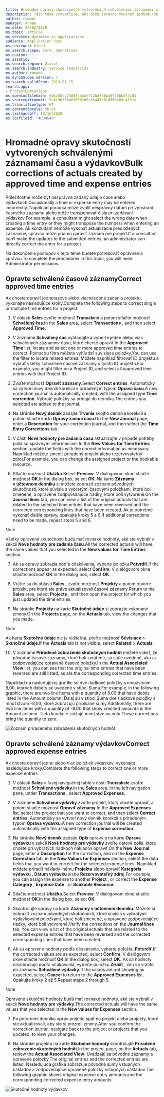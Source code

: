```yaml
---
title: Hromadné opravy skutočností vytvorených schválenými záznamami času a výdavkov
description: Táto téma vysvetľuje, ako môže správca vykonať jednoduché alebo hromadné opravy predtým schválených položiek času alebo výdavkov, ak fakturácia nie je dokončená.
author: rumant
manager: AnnBe
ms.date: 04/02/2020
ms.topic: article
ms.service: dynamics-ax-applications
audience: Application User
ms.reviewer: kfend
ms.search.scope: Core, Operations
ms.custom: ''
ms.assetid: ''
ms.search.region: Global
ms.search.industry: Service industries
ms.author: rumant
ms.dyn365.ops.version: 7
ms.search.validFrom: 2019-01-15
search.app:
- ProjectOperations
ms.openlocfilehash: 6d6c03cc74d47ca3ae7c2bd7d0aa0720bb2f3c01
ms.sourcegitcommit: 5c4c9bf3ba018562d6cb3443c01d550489c415fa
ms.translationtype: HT
ms.contentlocale: sk-SK
ms.lasthandoff: 10/16/2020
ms.locfileid: "4084540"
---
```

# <a name="bulk-corrections-of-actuals-created-by-approved-time-and-expense-entries"></a><span data-ttu-id="2888e-103">Hromadné opravy skutočností vytvorených schválenými záznamami času a výdavkov</span><span class="sxs-lookup"><span data-stu-id="2888e-103">Bulk corrections of actuals created by approved time and expense entries</span></span>

<span data-ttu-id="2888e-104">Príležitostne môže byť nesprávne zadaný údaj o čase alebo výdavkoch.</span><span class="sxs-lookup"><span data-stu-id="2888e-104">Occasionally a time or expense entry may be entered incorrectly.</span></span> <span data-ttu-id="2888e-105">Napríklad poradca môže zvoliť nesprávny dátum pri vytváraní časového záznamu alebo môže transponovať čísla pri zadávaní výdavkov.</span><span class="sxs-lookup"><span data-stu-id="2888e-105">For example, a consultant might select the wrong date when creating a time entry or they might transpose the numbers when entering an expense.</span></span> <span data-ttu-id="2888e-106">Ak konzultant nemôže vykonať aktualizácie predložených záznamov, správca môže priamo opraviť záznam pre projekt.</span><span class="sxs-lookup"><span data-stu-id="2888e-106">If a consultant can’t make the updates to the submitted entries, an administrator can directly correct the entry for a project.</span></span>

<span data-ttu-id="2888e-107">Na dokončenie postupov v tejto téme budete potrebovať oprávnenia správcu.</span><span class="sxs-lookup"><span data-stu-id="2888e-107">To complete the procedures in this topic, you will need Administrator permissions.</span></span>

## <a name="correct-approved-time-entries"></a><span data-ttu-id="2888e-108">Opravte schválené časové záznamy</span><span class="sxs-lookup"><span data-stu-id="2888e-108">Correct approved time entries</span></span>     

<span data-ttu-id="2888e-109">Ak chcete opraviť jednorazové alebo viacnásobné zadania projektu, vykonajte nasledujúce kroky.</span><span class="sxs-lookup"><span data-stu-id="2888e-109">Complete the following steps to correct single or multiple time entries for a project.</span></span>

1. <span data-ttu-id="2888e-110">V oblasti **Sales** zvoľte možnosť **Transakcie** a potom stlačte možnosť **Schválený čas**.</span><span class="sxs-lookup"><span data-stu-id="2888e-110">In the **Sales** area, select **Transactions** , and then select **Approved Time**.</span></span> 

2. <span data-ttu-id="2888e-111">V zozname **Schválený čas** vyhľadajte a vyberte jeden alebo viac schválených záznamov času, ktoré chcete opraviť.</span><span class="sxs-lookup"><span data-stu-id="2888e-111">In the **Approved Time** list, locate and select one or more approved time entries to correct.</span></span> <span data-ttu-id="2888e-112">Pomocou filtra môžete vyhľadať súvisiace položky.</span><span class="sxs-lookup"><span data-stu-id="2888e-112">You can use the filter to locate related entries.</span></span> <span data-ttu-id="2888e-113">Môžete napríklad filtrovať ID projektu a vybrať všetky schválené časové záznamy s týmto ID projektu.</span><span class="sxs-lookup"><span data-stu-id="2888e-113">For example, you might filter on a Project ID, and select all approved time entries with that Project ID.</span></span>

3. <span data-ttu-id="2888e-114">Zvoľte možnosť **Opraviť záznamy**.</span><span class="sxs-lookup"><span data-stu-id="2888e-114">Select **Correct entries**.</span></span> <span data-ttu-id="2888e-115">Automaticky sa vytvorí nový denník korekcií s priradeným typom **Oprava času**.</span><span class="sxs-lookup"><span data-stu-id="2888e-115">A new correction journal is automatically created, with the assigned type **Time correction**.</span></span> <span data-ttu-id="2888e-116">Vybraté položky sa pridajú do denníka.</span><span class="sxs-lookup"><span data-stu-id="2888e-116">The entries you selected are added to the journal.</span></span> 

4. <span data-ttu-id="2888e-117">Na stránke **Nový denník** zadajte **Trvanie** svojho denníka korekcií a potom stlačte kartu **Opravy zadaní času**.</span><span class="sxs-lookup"><span data-stu-id="2888e-117">On the **New Journal** page, enter a **Description** for your correction journal, and then select the **Time Entry Corrections** tab.</span></span>  
5. <span data-ttu-id="2888e-118">V časti **Nové hodnoty pre zadania času** aktualizujte v prípade potreby polia so správnymi informáciami.</span><span class="sxs-lookup"><span data-stu-id="2888e-118">In the **New Values for Time Entries** section, update the fields with the correct information as necessary.</span></span> <span data-ttu-id="2888e-119">Napríklad môžete zmeniť priradený projekt alebo rezervovateľný zdroj.</span><span class="sxs-lookup"><span data-stu-id="2888e-119">For example, you can change the assigned project or the bookable resource.</span></span>

6. <span data-ttu-id="2888e-120">Stlačte možnosť **Ukážka**.</span><span class="sxs-lookup"><span data-stu-id="2888e-120">Select **Preview**.</span></span> <span data-ttu-id="2888e-121">V dialógovom okne stlačte možnosť **OK**.</span><span class="sxs-lookup"><span data-stu-id="2888e-121">In the dialog box, select **OK**.</span></span> <span data-ttu-id="2888e-122">Na karte **Záznamy v účtovnom denníku** si môžete zobraziť zoznam pôvodných skutočností, ktoré súvisia s vybratými časovými položkami, ktoré boli zmenené, a opravené zodpovedajúce riadky, ktoré boli vytvorené.</span><span class="sxs-lookup"><span data-stu-id="2888e-122">On the **Journal lines** tab, you can view a list of the original actuals that are related to the selected time entries that have been reversed and the corrected corresponding lines that have been created.</span></span> <span data-ttu-id="2888e-123">Ak je potrebné vykonať ďalšie opravy, opakujte kroky 5 a 6.</span><span class="sxs-lookup"><span data-stu-id="2888e-123">If additional corrections need to be made, repeat steps 5 and 6.</span></span> 

> [!NOTE]
> <span data-ttu-id="2888e-124">Všetky opravené skutočnosti budú mať rovnaké hodnoty, aké ste vybrali v sekcii **Nové hodnoty pre zadania času**.</span><span class="sxs-lookup"><span data-stu-id="2888e-124">All the corrected actuals will have the same values that you selected in the **New values for Time Entries** section.</span></span>

7. <span data-ttu-id="2888e-125">Ak sa opravy zobrazia podľa očakávania, vyberte položku **Potvrdiť**.</span><span class="sxs-lookup"><span data-stu-id="2888e-125">If the corrections appear as expected, select **Confirm**.</span></span> <span data-ttu-id="2888e-126">V dialógovom okne stlačte možnosť **OK**.</span><span class="sxs-lookup"><span data-stu-id="2888e-126">In the dialog box, select **OK**.</span></span>

8. <span data-ttu-id="2888e-127">Vráťte sa do oblasti **Sales** , zvoľte možnosť **Projekty** a potom otvorte projekt, pre ktoré ste práve aktualizovali časové záznamy.</span><span class="sxs-lookup"><span data-stu-id="2888e-127">Return to the **Sales** area, select **Projects** , and then open the project for which you just updated the time entries.</span></span> 

9. <span data-ttu-id="2888e-128">Na stránke **Projekty** na karte **Skutočné údaje** si zobrazte vykonané zmeny.</span><span class="sxs-lookup"><span data-stu-id="2888e-128">On the **Projects** page, on the **Actuals** tab, view the changes that you made.</span></span> 

> [!NOTE]
> <span data-ttu-id="2888e-129">Ak karta **Skutočné údaje** nie je viditeľná, zvoľte možnosť **Súvisiace** > **Skutočné údaje**.</span><span class="sxs-lookup"><span data-stu-id="2888e-129">If the **Actuals** tab is not visible, select **Related** > **Actuals**.</span></span>  

10. <span data-ttu-id="2888e-130">V zozname **Priradené zobrazenie skutočných hodnôt** môžete vidieť, že pôvodné časové záznamy, ktoré boli zvrátené, sú stále uvedené, ako aj zodpovedajúce opravené časové položky.</span><span class="sxs-lookup"><span data-stu-id="2888e-130">In the **Actual Associated View** list, you can see that the original time entries that have been reversed are still listed, as are the corresponding corrected time entries.</span></span> 

<span data-ttu-id="2888e-131">Napríklad na nasledujúcej grafike sú dve riadkové položky s množstvom 8,00, ktorých debety sú uvedené v stĺpci Suma.</span><span class="sxs-lookup"><span data-stu-id="2888e-131">For example, in the following graphic, there are two line items with a quantity of 8.00 that have debits listed in the Amount column.</span></span> <span data-ttu-id="2888e-132">Ďalej sú v stĺpci Suma dve riadkové položky s množstvom -8,00, ktoré zobrazujú pripísané sumy.</span><span class="sxs-lookup"><span data-stu-id="2888e-132">Additionally, there are two line items with a quantity of -8.00 that show credited amounts in the Amount column.</span></span> <span data-ttu-id="2888e-133">Tieto korekcie znižujú množstvo na nulu.</span><span class="sxs-lookup"><span data-stu-id="2888e-133">These corrections bring the quantity to zero.</span></span>

![Zoznam priradeného zobrazenia skutočných hodnôt](https://github.com/MicrosoftDocs/dynamics-365-customer-engagement-pr/blob/bulk-corrections-actuals-created-by-approved-time-expense-entries.md/time-actuals.png)
 
## <a name="correct-approved-expense-entries"></a><span data-ttu-id="2888e-135">Opravte schválené záznamy výdavkov</span><span class="sxs-lookup"><span data-stu-id="2888e-135">Correct approved expense entries</span></span>

<span data-ttu-id="2888e-136">Ak chcete opraviť jednu alebo viac položiek výdavkov, vykonajte nasledujúce kroky.</span><span class="sxs-lookup"><span data-stu-id="2888e-136">Complete the following steps to correct one or more expense entries.</span></span> 

1. <span data-ttu-id="2888e-137">V oblasti **Sales** v ľavej navigačnej table v časti **Transakcie** zvoľte možnosť **Schválené výdavky**.</span><span class="sxs-lookup"><span data-stu-id="2888e-137">In the **Sales** area, in the left navigation pane, under **Transactions** , select **Approved Expenses**.</span></span>

2. <span data-ttu-id="2888e-138">V zozname **Schválené výdavky** zvoľte projekt, ktorý chcete opraviť, a potom stlačte možnosť **Opraviť záznamy**.</span><span class="sxs-lookup"><span data-stu-id="2888e-138">In the **Approved Expenses** list, select the project that you want to correct, and then select **Correct entries**.</span></span> <span data-ttu-id="2888e-139">Automaticky sa vytvorí nový denník korekcií s priradeným typom **Oprava výdavku**.</span><span class="sxs-lookup"><span data-stu-id="2888e-139">A new correction journal will be created automatically with the assigned type of **Expense correction**.</span></span> 

3. <span data-ttu-id="2888e-140">Na stránke **Nový denník** zadajte **Opis** opravy a na karte **Oprava výdavku** v sekcii **Nové hodnoty pre výdavky** zvoľte dátové polia, ktoré chcete pri vybratých riadkoch nákladov opraviť.</span><span class="sxs-lookup"><span data-stu-id="2888e-140">On the **New Journal** page, enter a **Description** for the correction, and on the **Expense Correction** tab, in the **New Values for Expenses** section, select the data fields that you want to correct for the selected expense lines.</span></span> <span data-ttu-id="2888e-141">Napríklad môžete priradiť náklady inému **Projektu** alebo opraviť **Kategória výdavku** , **Dátum výdavku** alebo **Rezervovateľný zdroj**.</span><span class="sxs-lookup"><span data-stu-id="2888e-141">For example, you can assign the expense to another **Project** , or correct the **Expense Category** , **Expense Date** , or **Bookable Resource**.</span></span>

4. <span data-ttu-id="2888e-142">Stlačte možnosť **Ukážka**.</span><span class="sxs-lookup"><span data-stu-id="2888e-142">Select **Preview**.</span></span> <span data-ttu-id="2888e-143">V dialógovom okne stlačte možnosť **OK**.</span><span class="sxs-lookup"><span data-stu-id="2888e-143">In the dialog box, select **OK**.</span></span> 

5. <span data-ttu-id="2888e-144">Skontrolujte opravy na karte **Záznamy v účtovnom denníku**. Môžete si zobraziť zoznam pôvodných skutočností, ktoré súvisia s vybratými výdavkovými položkami, ktoré boli zmenené, a opravené zodpovedajúce riadky, ktoré boli vytvorené.</span><span class="sxs-lookup"><span data-stu-id="2888e-144">Verify the corrections on the **Journal lines** tab. You can view a list of the original actuals that are related to the selected expense entries that have been reversed and the corrected corresponding lines that have been created.</span></span>

6. <span data-ttu-id="2888e-145">Ak sú opravené hodnoty podľa očakávania, vyberte položku **Potvrdiť**.</span><span class="sxs-lookup"><span data-stu-id="2888e-145">If the corrected values are as expected, select **Confirm**.</span></span> <span data-ttu-id="2888e-146">V dialógovom okne stlačte možnosť **OK**.</span><span class="sxs-lookup"><span data-stu-id="2888e-146">In the dialog box, select **OK.**</span></span> <span data-ttu-id="2888e-147">Ak sa hodnoty nezobrazujú podľa očakávania, vyberte položku **Zrušiť** , čím sa vrátite do zoznamu **Schválené výdavky**.</span><span class="sxs-lookup"><span data-stu-id="2888e-147">If the values are not showing as expected, select **Cancel** to return to the **Approved Expenses** list.</span></span> <span data-ttu-id="2888e-148">Opakujte kroky 2 až 5.</span><span class="sxs-lookup"><span data-stu-id="2888e-148">Repeat steps 2 through 5.</span></span> 

> [!NOTE]
> <span data-ttu-id="2888e-149">Opravené skutočné hodnoty budú mať rovnaké hodnoty, aké ste vybrali v sekcii **Nové hodnoty pre výdavky**.</span><span class="sxs-lookup"><span data-stu-id="2888e-149">The corrected actuals will have the same values that you selected in the **New values for Expenses** section.</span></span>

7. <span data-ttu-id="2888e-150">Po potvrdení denníka opráv prejdite späť na projekt alebo projekty, ktoré ste aktualizovali, aby ste si prezreli zmeny.</span><span class="sxs-lookup"><span data-stu-id="2888e-150">After you confirm the correction journal, navigate back to the project or projects that you updated, to view your changes.</span></span>  

8. <span data-ttu-id="2888e-151">Na stránke projektu na karte **Skutočné hodnoty** skontrolujte **Priradené zobrazenie skutočných hodnôt**.</span><span class="sxs-lookup"><span data-stu-id="2888e-151">In the project page, on the **Actuals** tab, review the **Actual Associated View**.</span></span> <span data-ttu-id="2888e-152">Uvádzajú sa pôvodné záznamy a opravené položky.</span><span class="sxs-lookup"><span data-stu-id="2888e-152">The original entries and the corrected entries are listed.</span></span> <span data-ttu-id="2888e-153">Nasledujúca grafika zobrazuje pôvodné sumy vstupných nákladov a zodpovedajúce opravené položky vstupných nákladov.</span><span class="sxs-lookup"><span data-stu-id="2888e-153">The following graphic shows original expense entry amounts and the corresponding corrected expense entry amounts.</span></span> 

![Skutočné hodnoty výdavkov](https://user-images.githubusercontent.com/60806505/77122219-4cd52900-69fa-11ea-8349-ccd2ffebf640.png)
